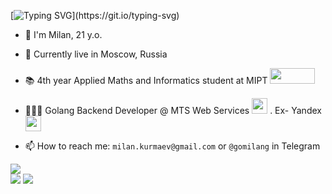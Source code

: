 [![Typing SVG](https://readme-typing-svg.herokuapp.com?font=Fira+Code&weight=500&duration=4000&pause=500&color=B891E6&random=false&width=435&lines=Hi+there!%F0%9F%91%8B;Welcome+to+my+GitHub+profile!)](https://git.io/typing-svg)

* 👋 I'm Milan, 21 y.o.

* 📍 Currently live in Moscow, Russia  
* 📚 4th year Applied Maths and Informatics student at MIPT <img src="https://github.com/user-attachments/assets/f9a21ce0-b590-4951-b5ba-8a27842482fa" width="72" height="25">  
* 👨🏻‍💻 Golang Backend Developer @ MTS Web Services <img src="https://github.com/user-attachments/assets/518a789b-74a0-4645-9a53-e1d211b3f2da" width="25" height="25">
. Ex- Yandex <img src="https://github.com/user-attachments/assets/e531b7be-1fc5-4671-a73f-42bd33b02b23" width="25" height="25">
  
* 📫 How to reach me: `milan.kurmaev@gmail.com` or `@gomilang` in Telegram  
  
![](http://github-profile-summary-cards.vercel.app/api/cards/profile-details?username=themeelanoid&theme=material_palenight)  
![](http://github-profile-summary-cards.vercel.app/api/cards/repos-per-language?username=themeelanoid&theme=material_palenight)
![](http://github-profile-summary-cards.vercel.app/api/cards/stats?username=themeelanoid&theme=material_palenight)

